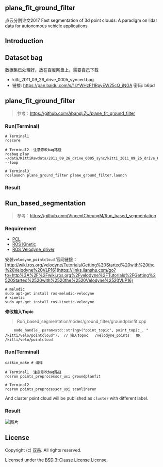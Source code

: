 ## plane_fit_ground_filter

点云分割论文2017 Fast segmentation of 3d point clouds: A paradigm on lidar data for autonomous vehicle applications

## Introduction




## Dataset bag

数据集已处理好，放在百度网盘上，需要自己下载

* kitti_2011_09_26_drive_0005_synced.bag
* 链接: https://pan.baidu.com/s/1sYWHzF11RpyEW25cQ_iNGA  密码: b6pd

## plane_fit_ground_filter

> 参考：https://github.com/AbangLZU/plane_fit_ground_filter



### Run(Terminal)

```
# Terminal1
roscore

# Terminal2  注意修改bag路径
rosbag play ~/data/KittiRawdata/2011_09_26_drive_0005_sync/kitti_2011_09_26_drive_0005_synced.bag --loop

# Terminal3
roslaunch plane_ground_filter plane_ground_filter.launch
```




### Result


## Run_based_segmentation

> 参考：https://github.com/VincentCheungM/Run_based_segmentation



### Requirement

* [PCL](https://github.com/PointCloudLibrary/pcl)
* [ROS Kinetic](http://wiki.ros.org/kinetic/Installation/Ubuntu)
* [ROS Velodyne_driver](https://github.com/ros-drivers/velodyne)

安装`velodyne_pointcloud`  官网链接：[http://wiki.ros.org/velodyne/Tutorials/Getting%20Started%20with%20the%20Velodyne%20VLP16](https://links.jianshu.com/go?to=http%3A%2F%2Fwiki.ros.org%2Fvelodyne%2FTutorials%2FGetting%2520Started%2520with%2520the%2520Velodyne%2520VLP16)

```shell
# melodic
sudo apt-get install ros-melodic-velodyne
# kinetic
sudo apt-get install ros-kinetic-velodyne
```


**修改输入Topic**

> Run_based_segmentation/nodes/ground_filter/groundplanfit.cpp

```
    node_handle_.param<std::string>("point_topic", point_topic_, " /kitti/velo/pointcloud");  // 输入topoc   /velodyne_points   OR  /kitti/velo/pointcloud

```

### Run(Terminal)

```
catkin_make # 编译

# Terminal1  注意修改bag路径
rosrun points_preprocessor_usi groundplanfit

# Terminal2
rosrun points_preprocessor_usi scanlinerun
```


And cluster point cloud will be published as `cluster` with different label.

### Result

![图片](https://cdn.nlark.com/yuque/0/2021/png/232596/1611823927608-e23ab8dd-cc9e-470a-8ef6-efad1fd086a6.png)


## License

Copyright (c) [双愚](https://github.com/HuangCongQing/). All rights reserved.

Licensed under the [BSD 3-Clause License](./LICENSE) License.
